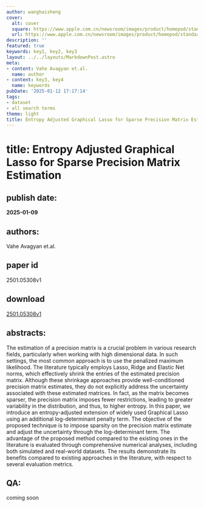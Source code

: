 ```yaml
---
author: wanghaisheng
cover:
  alt: cover
  square: https://www.apple.com.cn/newsroom/images/product/homepod/standard/Apple-HomePod-hero-230118_big.jpg.large_2x.jpg
  url: https://www.apple.com.cn/newsroom/images/product/homepod/standard/Apple-HomePod-hero-230118_big.jpg.large_2x.jpg
description: ''
featured: true
keywords: key1, key2, key3
layout: ../../layouts/MarkdownPost.astro
meta:
- content: Vahe Avagyan et.al.
  name: author
- content: key3, key4
  name: keywords
pubDate: '2025-01-12 17:17:14'
tags:
- dataset
- all search terms
theme: light
title: Entropy Adjusted Graphical Lasso for Sparse Precision Matrix Estimation
---
```


# title: Entropy Adjusted Graphical Lasso for Sparse Precision Matrix Estimation 
## publish date: 
**2025-01-09** 
## authors: 
  Vahe Avagyan et.al. 
## paper id
2501.05308v1
## download
[2501.05308v1](http://arxiv.org/abs/2501.05308v1)
## abstracts:
The estimation of a precision matrix is a crucial problem in various research fields, particularly when working with high dimensional data. In such settings, the most common approach is to use the penalized maximum likelihood. The literature typically employs Lasso, Ridge and Elastic Net norms, which effectively shrink the entries of the estimated precision matrix. Although these shrinkage approaches provide well-conditioned precision matrix estimates, they do not explicitly address the uncertainty associated with these estimated matrices. In fact, as the matrix becomes sparser, the precision matrix imposes fewer restrictions, leading to greater variability in the distribution, and thus, to higher entropy. In this paper, we introduce an entropy-adjusted extension of widely used Graphical Lasso using an additional log-determinant penalty term. The objective of the proposed technique is to impose sparsity on the precision matrix estimate and adjust the uncertainty through the log-determinant term. The advantage of the proposed method compared to the existing ones in the literature is evaluated through comprehensive numerical analyses, including both simulated and real-world datasets. The results demonstrate its benefits compared to existing approaches in the literature, with respect to several evaluation metrics.
## QA:
coming soon
